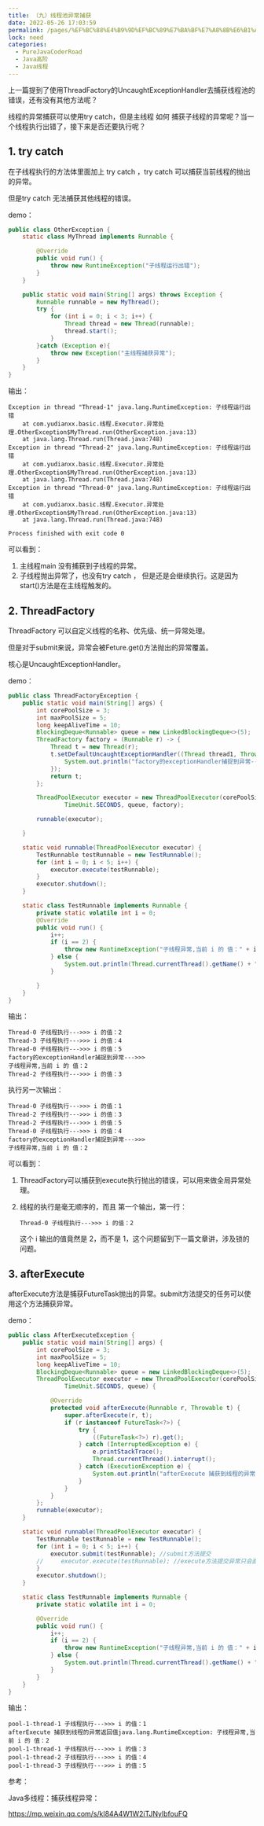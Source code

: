 ```yaml
---
title: （九）线程池异常捕获
date: 2022-05-26 17:03:59
permalink: /pages/%EF%BC%88%E4%B9%9D%EF%BC%89%E7%BA%BF%E7%A8%8B%E6%B1%A0%E5%BC%82%E5%B8%B8%E6%8D%95%E8%8E%B7
lock: need
categories: 
  - PureJavaCoderRoad
  - Java高阶
  - Java线程
---
```

上一篇提到了使用ThreadFactory的UncaughtExceptionHandler去捕获线程池的错误，还有没有其他方法呢？

线程的异常捕获可以使用try catch，但是主线程 如何 捕获子线程的异常呢？当一个线程执行出错了，接下来是否还要执行呢？





## 1. try catch

在子线程执行的方法体里面加上 try catch ，try catch 可以捕获当前线程的抛出的异常。

但是try catch 无法捕获其他线程的错误。

demo：

```java
public class OtherException {
    static class MyThread implements Runnable {

        @Override
        public void run() {
            throw new RuntimeException("子线程运行出错");
        }
    }

    public static void main(String[] args) throws Exception {
        Runnable runnable = new MyThread();
        try {
            for (int i = 0; i < 3; i++) {
                Thread thread = new Thread(runnable);
                thread.start();
            }
        }catch (Exception e){
            throw new Exception("主线程捕获异常");
        }
    }
}
```

输出：

```
Exception in thread "Thread-1" java.lang.RuntimeException: 子线程运行出错
	at com.yudianxx.basic.线程.Executor.异常处理.OtherException$MyThread.run(OtherException.java:13)
	at java.lang.Thread.run(Thread.java:748)
Exception in thread "Thread-2" java.lang.RuntimeException: 子线程运行出错
	at com.yudianxx.basic.线程.Executor.异常处理.OtherException$MyThread.run(OtherException.java:13)
	at java.lang.Thread.run(Thread.java:748)
Exception in thread "Thread-0" java.lang.RuntimeException: 子线程运行出错
	at com.yudianxx.basic.线程.Executor.异常处理.OtherException$MyThread.run(OtherException.java:13)
	at java.lang.Thread.run(Thread.java:748)

Process finished with exit code 0
```

可以看到：

1. 主线程main 没有捕获到子线程的异常。
2. 子线程抛出异常了，也没有try catch ， 但是还是会继续执行。这是因为 start()方法是在主线程触发的。



## 2. ThreadFactory

ThreadFactory 可以自定义线程的名称、优先级、统一异常处理。

但是对于submit来说，异常会被Feture.get()方法抛出的异常覆盖。

核心是UncaughtExceptionHandler。



demo：

```java
public class ThreadFactoryException {
    public static void main(String[] args) {
        int corePoolSize = 3;
        int maxPoolSize = 5;
        long keepAliveTime = 10;
        BlockingDeque<Runnable> queue = new LinkedBlockingDeque<>(5);
        ThreadFactory factory = (Runnable r) -> {
            Thread t = new Thread(r);
            t.setDefaultUncaughtExceptionHandler((Thread thread1, Throwable e) -> {
                System.out.println("factory的exceptionHandler捕捉到异常--->>> \n" + e.getMessage());
            });
            return t;
        };

        ThreadPoolExecutor executor = new ThreadPoolExecutor(corePoolSize, maxPoolSize, keepAliveTime,
                TimeUnit.SECONDS, queue, factory);

        runnable(executor);

    }

    static void runnable(ThreadPoolExecutor executor) {
        TestRunnable testRunnable = new TestRunnable();
        for (int i = 0; i < 5; i++) {
            executor.execute(testRunnable);
        }
        executor.shutdown();
    }

    static class TestRunnable implements Runnable {
        private static volatile int i = 0;
        @Override
        public void run() {
            i++;
            if (i == 2) {
                throw new RuntimeException("子线程异常,当前 i 的 值：" + i);
            } else {
                System.out.println(Thread.currentThread().getName() + " 子线程执行--->>> i 的值：" + i);
            }

        }
    }
}
```

输出：

```
Thread-0 子线程执行--->>> i 的值：2
Thread-3 子线程执行--->>> i 的值：4
Thread-0 子线程执行--->>> i 的值：5
factory的exceptionHandler捕捉到异常--->>> 
子线程异常,当前 i 的 值：2
Thread-2 子线程执行--->>> i 的值：3
```

执行另一次输出：

```
Thread-0 子线程执行--->>> i 的值：1
Thread-2 子线程执行--->>> i 的值：3
Thread-2 子线程执行--->>> i 的值：5
Thread-0 子线程执行--->>> i 的值：4
factory的exceptionHandler捕捉到异常--->>> 
子线程异常,当前 i 的 值：2
```



可以看到：

1. ThreadFactory可以捕获到execute执行抛出的错误，可以用来做全局异常处理。

2. 线程的执行是毫无顺序的，而且 第一个输出，第一行：

   ```shell
   Thread-0 子线程执行--->>> i 的值：2
   ```

    这个 i 输出的值竟然是 2，而不是 1，这个问题留到下一篇文章讲，涉及锁的问题。



## 3. afterExecute

afterExecute方法是捕获FutureTask抛出的异常。submit方法提交的任务可以使用这个方法捕获异常。

demo：

```java
public class AfterExecuteException {
    public static void main(String[] args) {
        int corePoolSize = 3;
        int maxPoolSize = 5;
        long keepAliveTime = 10;
        BlockingDeque<Runnable> queue = new LinkedBlockingDeque<>(5);
        ThreadPoolExecutor executor = new ThreadPoolExecutor(corePoolSize, maxPoolSize, keepAliveTime,
                TimeUnit.SECONDS, queue) {

            @Override
            protected void afterExecute(Runnable r, Throwable t) {
                super.afterExecute(r, t);
                if (r instanceof FutureTask<?>) {
                    try {
                        ((FutureTask<?>) r).get();
                    } catch (InterruptedException e) {
                        e.printStackTrace();
                        Thread.currentThread().interrupt();
                    } catch (ExecutionException e) {
                        System.out.println("afterExecute 捕获到线程的异常返回值" + e.getMessage());
                    }
                }
            }
        };
        runnable(executor);
    }

    static void runnable(ThreadPoolExecutor executor) {
        TestRunnable testRunnable = new TestRunnable();
        for (int i = 0; i < 5; i++) {
            executor.submit(testRunnable); //submit方法提交
        //     executor.execute(testRunnable); //execute方法提交异常只会直接抛出异常
        }
        executor.shutdown();
    }

    static class TestRunnable implements Runnable {
        private static volatile int i = 0;

        @Override
        public void run() {
            i++;
            if (i == 2) {
                throw new RuntimeException("子线程异常,当前 i 的 值：" + i);
            } else {
                System.out.println(Thread.currentThread().getName() + " 子线程执行--->>> i 的值：" + i);
            }
        }
    }
}
```

输出：

```
pool-1-thread-1 子线程执行--->>> i 的值：1
afterExecute 捕获到线程的异常返回值java.lang.RuntimeException: 子线程异常,当前 i 的 值：2
pool-1-thread-1 子线程执行--->>> i 的值：3
pool-1-thread-2 子线程执行--->>> i 的值：4
pool-1-thread-3 子线程执行--->>> i 的值：5
```



参考：

Java多线程：捕获线程异常：

https://mp.weixin.qq.com/s/kl84A4W1W2iTJNylbfouFQ